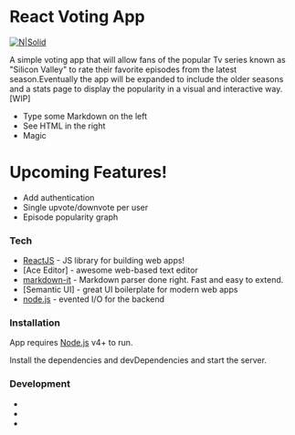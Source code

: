 # React Voting App

[![N|Solid](https://cldup.com/dTxpPi9lDf.thumb.png)](https://nodesource.com/products/nsolid)

A simple voting app that will allow fans of the popular Tv series known as "Silicon Valley" to rate their favorite episodes from the latest season.Eventually the app will be expanded to include the older seasons and a stats page to display the popularity in a visual and interactive way.[WIP]

  - Type some Markdown on the left
  - See HTML in the right
  - Magic

# Upcoming Features!

  - Add authentication
  - Single upvote/downvote per user
  - Episode popularity graph


### Tech

* [ReactJS] - JS library for building web apps!
* [Ace Editor] - awesome web-based text editor
* [markdown-it] - Markdown parser done right. Fast and easy to extend.
* [Semantic UI] - great UI boilerplate for modern web apps
* [node.js] - evented I/O for the backend

### Installation

App requires [Node.js](https://nodejs.org/) v4+ to run.

Install the dependencies and devDependencies and start the server.

### Development

   * [ReactJS]: <http://reactjs.org>   
   * [markdown-it]: <https://github.com/markdown-it/markdown-it>
   * [node.js]: <http://nodejs.org>
